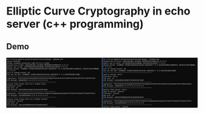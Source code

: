 # Elliptic Curve Cryptography in echo server (c++ programming)



## Demo

![demo1](/imgs/demo1.png)


